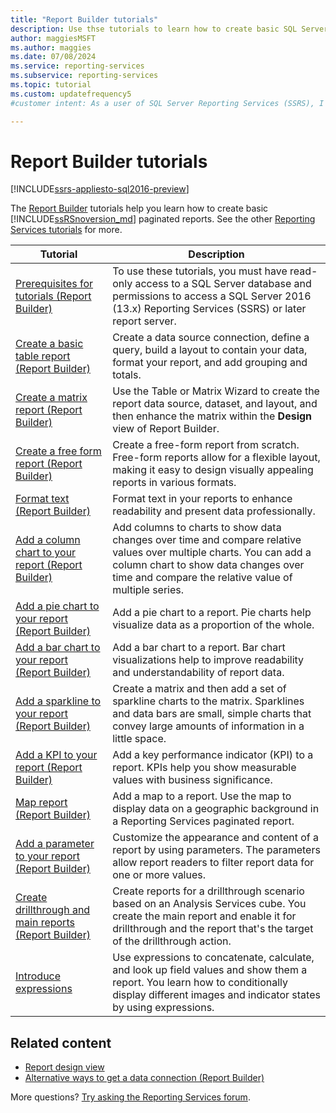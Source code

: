```yaml
---
title: "Report Builder tutorials"
description: Use thse tutorials to learn how to create basic SQL Server Reporting Services (SSRS) paginated reports, including ways to connect to data sources.
author: maggiesMSFT
ms.author: maggies
ms.date: 07/08/2024
ms.service: reporting-services
ms.subservice: reporting-services
ms.topic: tutorial
ms.custom: updatefrequency5
#customer intent: As a user of SQL Server Reporting Services (SSRS), I want to learn how to create, customize, and enhance paginated reports by using Report Builder tutorials so that I can effectively present and analyze my data.

---
```

# Report Builder tutorials

[!INCLUDE[ssrs-appliesto-sql2016-preview](../includes/ssrs-appliesto-sql2016-preview.md)]

The [Report Builder](../reporting-services/report-builder/report-builder-in-sql-server-2016.md) tutorials help you learn how to create basic [!INCLUDE[ssRSnoversion_md](../includes/ssrsnoversion-md.md)] paginated reports. See the other [Reporting Services tutorials](reporting-services-tutorials-ssrs.md) for more.

| Tutorial | Description |
| ----- | ----- |
| [Prerequisites for tutorials &#40;Report Builder&#41;](../reporting-services/prerequisites-for-tutorials-report-builder.md)|To use these tutorials, you must have read-only access to a SQL Server database and permissions to access a SQL Server 2016 (13.x) Reporting Services (SSRS) or later report server.|
|[Create a basic table report &#40;Report Builder&#41;](../reporting-services/tutorial-creating-a-basic-table-report-report-builder.md)|Create a data source connection, define a query, build a layout to contain your data, format your report, and add grouping and totals.| 
|[Create a matrix report &#40;Report Builder&#41;](../reporting-services/tutorial-creating-a-matrix-report-report-builder.md)|Use the Table or Matrix Wizard to create the report data source, dataset, and layout, and then enhance the matrix within the **Design** view of Report Builder.|  
|[Create a free form report &#40;Report Builder&#41;](../reporting-services/tutorial-creating-a-free-form-report-report-builder.md)|Create a free-form report from scratch. Free-form reports allow for a flexible layout, making it easy to design visually appealing reports in various formats.|
|[Format text &#40;Report Builder&#41;](../reporting-services/tutorial-format-text-report-builder.md)|Format text in your reports to enhance readability and present data professionally.|
|[Add a column chart to your report &#40;Report Builder&#41;](../reporting-services/tutorial-add-a-column-chart-to-your-report-report-builder.md)|Add columns to charts to show data changes over time and compare relative values over multiple charts. You can add a column chart to show data changes over time and compare the relative value of multiple series.|  
|[Add a pie chart to your report &#40;Report Builder&#41;](../reporting-services/tutorial-add-a-pie-chart-to-your-report-report-builder.md)|Add a pie chart to a report. Pie charts help visualize data as a proportion of the whole.|
|[Add a bar chart to your report &#40;Report Builder&#41;](../reporting-services/tutorial-add-a-bar-chart-to-your-report-report-builder.md)|Add a bar chart to a report. Bar chart visualizations help to improve readability and understandability of report data.|
|[Add a sparkline to your report &#40;Report Builder&#41;](../reporting-services/tutorial-add-a-sparkline-to-your-report-report-builder.md)|Create a matrix and then add a set of sparkline charts to the matrix. Sparklines and data bars are small, simple charts that convey large amounts of information in a little space.|
|[Add a KPI to your report &#40;Report Builder&#41;](../reporting-services/tutorial-adding-a-kpi-to-your-report-report-builder.md)|Add a key performance indicator (KPI) to a report. KPIs help you show measurable values with business significance.|
|[Map report &#40;Report Builder&#41;](../reporting-services/tutorial-map-report-report-builder.md)|Add a map to a report. Use the map to display data on a geographic background in a Reporting Services paginated report.|
|[Add a parameter to your report &#40;Report Builder&#41;](../reporting-services/tutorial-add-a-parameter-to-your-report-report-builder.md)|Customize the appearance and content of a report by using parameters. The parameters allow report readers to filter report data for one or more values.| 
|[Create drillthrough and main reports &#40;Report Builder&#41;](../reporting-services/tutorial-creating-drillthrough-and-main-reports-report-builder.md)|Create reports for a drillthrough scenario based on an Analysis Services cube. You create the main report and enable it for drillthrough and the report that's the target of the drillthrough action. |
|[Introduce expressions](../reporting-services/tutorial-introducing-expressions.md)|Use expressions to concatenate, calculate, and look up field values and show them a report. You learn how to conditionally display different images and indicator states by using expressions.|  

## Related content

- [Report design view](../reporting-services/report-builder/report-design-view-report-builder.md)   
- [Alternative ways to get a data connection &#40;Report Builder&#41;](../reporting-services/alternative-ways-to-get-a-data-connection-report-builder.md)

More questions? [Try asking the Reporting Services forum](https://go.microsoft.com/fwlink/?LinkId=620231).
